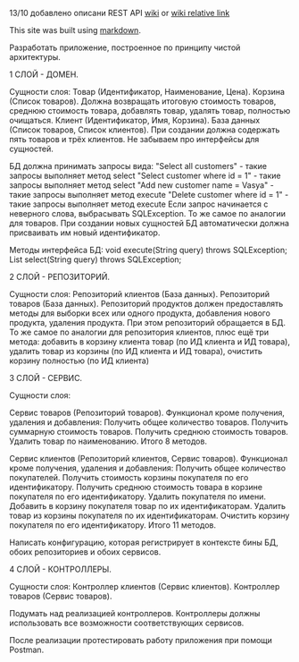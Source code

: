 13/10 добавлено описани REST API 
[wiki](https://github.com/2Alex20/Nazarov-java-pizzaproject/wiki/REST-API-details) or [wiki relative link](../../wiki/REST-API-details)

This site was built using [markdown](https://pages.github.com/).

Разработать приложение, построенное по принципу чистой архитектуры.

1 СЛОЙ - ДОМЕН.

Сущности слоя:
Товар (Идентификатор, Наименование, Цена).
Корзина (Список товаров). 
    Должна возвращать итоговую стоимость товаров, среднюю стоимость товара, 
    добавлять товар, удалять товар, полностью очищаться.
Клиент (Идентификатор, Имя, Корзина).
База данных (Список товаров, Список клиентов). 
При создании должна содержать пять товаров и трёх клиентов.
Не забываем про интерфейсы для сущностей.

БД должна принимать запросы вида:
"Select all customers" - такие запросы выполняет метод select
"Select customer where id = 1" - такие запросы выполняет метод select
"Add new customer name = Vasya" - такие запросы выполняет метод execute
"Delete customer where id = 1" - такие запросы выполняет метод execute
Если запрос начинается с неверного слова, выбрасывать SQLException.
То же самое по аналогии для товаров.
При создании новых сущностей БД автоматически должна присваивать им новый идентификатор.

Методы интерфейса БД:
void execute(String query) throws SQLException;
List<Object> select(String query) throws SQLException;

2 СЛОЙ - РЕПОЗИТОРИЙ.

Сущности слоя:
Репозиторий клиентов (База данных).
Репозиторий товаров (База данных).
Репозиторий продуктов должен предоставлять методы для выборки всех или одного продукта,
добавления нового продукта, удаления продукта. При этом репозиторий обращается в БД.
То же самое по аналогии для репозитория клиентов, плюс ещё три метода:
    добавить в корзину клиента товар (по ИД клиента и ИД товара),
    удалить товар из корзины (по ИД клиента и ИД товара),
    очистить корзину полностью (по ИД клиента)

3 СЛОЙ - СЕРВИС.

Сущности слоя:

Сервис товаров (Репозиторий товаров).
Функционал кроме получения, удаления и добавления:
Получить общее количество товаров.
Получить суммарную стоимость товаров.
Получить среднюю стоимость товаров.
Удалить товар по наименованию.
Итого 8 методов.

Сервис клиентов (Репозиторий клиентов, Сервис товаров).
Функционал кроме получения, удаления и добавления:
Получить общее количество покупателей.
Получить стоимость корзины покупателя по его идентификатору.
Получить среднюю стоимость товара в корзине покупателя по его идентификатору.
Удалить покупателя по имени.
Добавить в корзину покупателя товар по их идентификаторам.
Удалить товар из корзины покупателя по их идентификаторам.
Очистить корзину покупателя по его идентификатору.
Итого 11 методов.

Написать конфигурацию, которая регистрирует в контексте бины БД, обоих репозиториев и обоих сервисов.

4 СЛОЙ - КОНТРОЛЛЕРЫ.

Сущности слоя:
Контроллер клиентов (Сервис клиентов).
Контроллер товаров (Сервис товаров).

Подумать над реализацией контроллеров.
Контроллеры должны использовать все возможности соответствующих сервисов.

После реализации протестировать работу приложения при помощи Postman.
